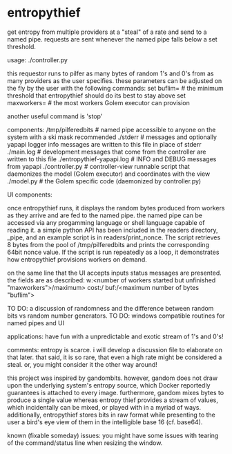 # entropythief

get entropy from multiple providers at a "steal" of a rate and send to a named pipe. requests are sent whenever the named pipe falls below a set threshold.


usage:
	./controller.py

this requestor runs to pilfer as many bytes of random 1's and 0's from as many providers as the user specifies. these parameters can be adjusted on the fly by the user with the following commands:
set buflim=<num>	# the minimum threshold that entropythief should do its best to stay above
set maxworkers=<num>	# the most workers Golem executor can provision

another useful command is 'stop'


components:
	/tmp/pilferedbits		# named pipe accessible to anyone on the system with a ski mask recommended
	./stderr			# messages and optionally yapapi logger info messages are written to this file in place of stderr
	./main.log			# development messages that come from the controller are written to this file
	./entropythief-yapapi.log	# INFO and DEBUG messages from yapapi
	./controller.py			# controller-view runnable script that daemonizes the model (Golem executor) and coordinates with the view
	./model.py			# the Golem specific code (daemonized by controller.py)

UI components:

once entropythief runs, it displays the random bytes produced from workers as they arrive and are fed to the named pipe. the named pipe can be accessed via any progamming language or shell language capable of reading it. a simple python API has been included in the readers directory, _pipe, and an example script is in readers/print_nonce. The script retrieves 8 bytes from the pool of /tmp/pilferedbits and prints the corresponding 64bit nonce value. If the script is run repeatedly as a loop, it demonstrates how entropythief provisions workers on demand.

on the same line that the UI accepts inputs status messages are presented.
the fields are as described:
	w:<number of workers started but unfinished "maxworkers">/maximum>
	cost:<total cost aggregated from paid invoices>/<budget>
	buf:<number of random bits in units of bytes>/<maximum number of bytes "buflim">


TO DO: a discussion of randomness and the difference between random bits vs random number generators.
TO DO: windows compatible routines for named pipes and UI

applications:
have fun with a unpredictable and exotic stream of 1's and 0's!

comments:
entropy is scarce. i will develop a discussion file to elaborate on that later. that said, it is so rare, that even a high rate might be considered a steal. or, you might consider it the other way around!

this project was inspired by gandombits. however, gandom does not draw upon the underlying system's entropy source, which Docker reportedly guarantees is attached to every image. furthermore, gandom mixes bytes to produce a single value whereas entropy thief provides a stream of values, which incidentally can be mixed, or played with in a myriad of ways. additionally, entropythief stores bits in raw format while presenting to the user a bird's eye view of them in the intelligible base 16 (cf. base64).

known (fixable someday) issues:
you might have some issues with tearing of the command/status line when resizing the window.
